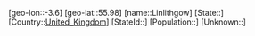﻿---
location: [55.98,-3.6]
type: City
tags:
- geo/City


SpocWebEntityId: 32036
isDeleted: false
confidential: public

---
[geo-lon::-3.6]
[geo-lat::55.98]
[name::Linlithgow]
[State::]
[Country::[United_Kingdom](geo/Continent/Europe/United_Kingdom.md)]
[StateId::]
[Population::]
[Unknown::]

